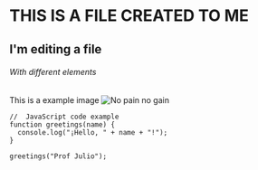 # THIS IS A FILE CREATED TO ME
## I'm editing a file
###### With different elements

This is a example image
![No pain no gain](https://datascientest.com/es/wp-content/uploads/sites/7/2021/12/Illu_BLOG__datascience-1.png.webp)

```
//  JavaScript code example
function greetings(name) {
  console.log("¡Hello, " + name + "!");
}

greetings("Prof Julio");
```
